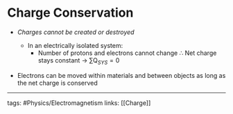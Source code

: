 # Charge Conservation
- *Charges cannot be created or destroyed*
	- In an electrically isolated system:
		- Number of protons and electrons cannot change 
		$\therefore$ Net charge stays constant -> $\sum\text{Q}_{SYS} = 0$

- Electrons can be moved within materials and between objects as long as the net charge is conserved

---
tags: #Physics/Electromagnetism 
links: [[Charge]]